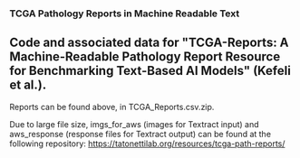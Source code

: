 ### TCGA Pathology Reports in Machine Readable Text


## Code and associated data for "TCGA-Reports: A Machine-Readable Pathology Report Resource for Benchmarking Text-Based AI Models" (Kefeli et al.).  

Reports can be found above, in TCGA_Reports.csv.zip.

Due to large file size, imgs_for_aws (images for Textract input) and aws_response (response files for Textract output) can be found at the following repository: https://tatonettilab.org/resources/tcga-path-reports/
